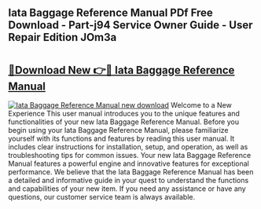 ## Iata Baggage Reference Manual PDf Free Download - Part-j94 Service Owner Guide - User Repair Edition JOm3a

# <h2><a href="http://bc32913.oget.top/?id=Iata+Baggage+Reference+Manual">🔗Download New 👉🔴 Iata Baggage Reference Manual</a></h2>

[![Iata Baggage Reference Manual new download](https://i.imgur.com/5g1atiW.png)](http://bc32913.oget.top/?id=Iata+Baggage+Reference+Manual)
Welcome to a New Experience This user manual introduces you to the unique features and functionalities of your new Iata Baggage Reference Manual. Before you begin using your Iata Baggage Reference Manual, please familiarize yourself with its functions and features by reading this user manual. It includes clear instructions for installation, setup, and operation, as well as troubleshooting tips for common issues. Your new Iata Baggage Reference Manual features a powerful engine and innovative features for exceptional performance. We believe that the Iata Baggage Reference Manual has been a detailed and informative guide in your quest to understand the functions and capabilities of your new item. If you need any assistance or have any questions, our customer service team is always available.
